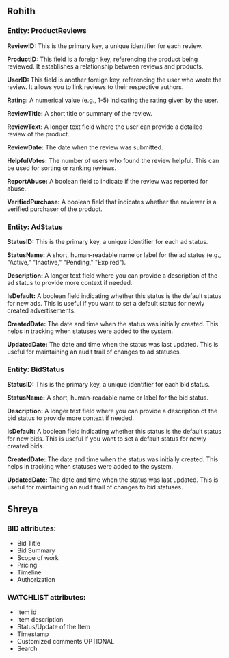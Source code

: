 ## Rohith

### Entity: ProductReviews

**ReviewID:** This is the primary key, a unique identifier for each review.

**ProductID:** This field is a foreign key, referencing the product being reviewed. It establishes a relationship between reviews and products.

**UserID:** This field is another foreign key, referencing the user who wrote the review. It allows you to link reviews to their respective authors.

**Rating:** A numerical value (e.g., 1-5) indicating the rating given by the user.

**ReviewTitle:** A short title or summary of the review.

**ReviewText:** A longer text field where the user can provide a detailed review of the product.

**ReviewDate:** The date when the review was submitted.

**HelpfulVotes:** The number of users who found the review helpful. This can be used for sorting or ranking reviews.

**ReportAbuse:** A boolean field to indicate if the review was reported for abuse.

**VerifiedPurchase:** A boolean field that indicates whether the reviewer is a verified purchaser of the product.

### Entity: AdStatus


**StatusID:** This is the primary key, a unique identifier for each ad status.

**StatusName:** A short, human-readable name or label for the ad status (e.g., "Active," "Inactive," "Pending," "Expired").

**Description:** A longer text field where you can provide a description of the ad status to provide more context if needed.

**IsDefault:** A boolean field indicating whether this status is the default status for new ads. This is useful if you want to set a default status for newly created advertisements.

**CreatedDate:** The date and time when the status was initially created. This helps in tracking when statuses were added to the system.

**UpdatedDate:** The date and time when the status was last updated. This is useful for maintaining an audit trail of changes to ad statuses.

### Entity: BidStatus

**StatusID:** This is the primary key, a unique identifier for each bid status.

**StatusName:** A short, human-readable name or label for the bid status.

**Description:** A longer text field where you can provide a description of the bid status to provide more context if needed.

**IsDefault:** A boolean field indicating whether this status is the default status for new bids. This is useful if you want to set a default status for newly created bids.

**CreatedDate:** The date and time when the status was initially created. This helps in tracking when statuses were added to the system.

**UpdatedDate:** The date and time when the status was last updated. This is useful for maintaining an audit trail of changes to bid statuses.

## Shreya

### BID attributes:

- Bid Title
- Bid Summary
- Scope of work
- Pricing
- Timeline
- Authorization

### WATCHLIST attributes:
- Item id
- Item description
- Status/Update of the Item
- Timestamp
- Customized comments OPTIONAL
- Search


